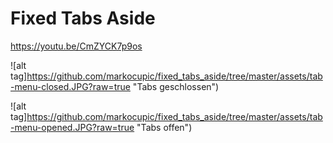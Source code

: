 # Fixed Tabs Aside
https://youtu.be/CmZYCK7p9os


![alt tag]https://github.com/markocupic/fixed_tabs_aside/tree/master/assets/tab-menu-closed.JPG?raw=true "Tabs geschlossen")

![alt tag]https://github.com/markocupic/fixed_tabs_aside/tree/master/assets/tab-menu-opened.JPG?raw=true "Tabs offen")

